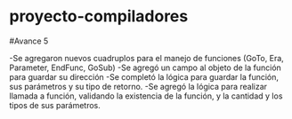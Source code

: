 # proyecto-compiladores

#Avance 5

-Se agregaron nuevos cuadruplos para el manejo de funciones (GoTo, Era, Parameter, EndFunc, GoSub)
-Se agregó un campo al objeto de la función para guardar su dirección
-Se completó la lógica para guardar la función, sus parámetros y su tipo de retorno.
-Se agregó la lógica para realizar llamada a función, validando la existencia de la función, y la cantidad y los tipos de sus parámetros.
